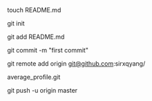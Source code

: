 touch README.md

git init

git add README.md

git commit -m "first commit"

git remote add origin git@github.com:sirxqyang/

average_profile.git

git push -u origin master
